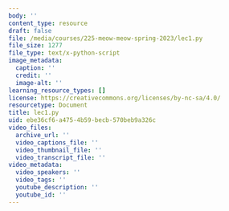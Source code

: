 ```yaml
---
body: ''
content_type: resource
draft: false
file: /media/courses/225-meow-meow-spring-2023/lec1.py
file_size: 1277
file_type: text/x-python-script
image_metadata:
  caption: ''
  credit: ''
  image-alt: ''
learning_resource_types: []
license: https://creativecommons.org/licenses/by-nc-sa/4.0/
resourcetype: Document
title: lec1.py
uid: ebe36cf6-a475-4b59-becb-570beb9a326c
video_files:
  archive_url: ''
  video_captions_file: ''
  video_thumbnail_file: ''
  video_transcript_file: ''
video_metadata:
  video_speakers: ''
  video_tags: ''
  youtube_description: ''
  youtube_id: ''
---
```

